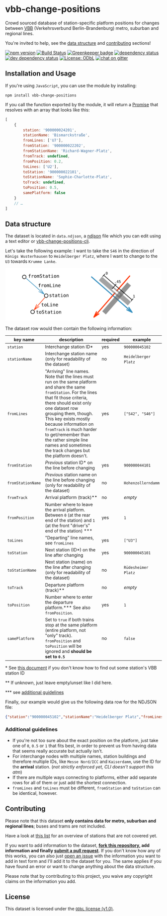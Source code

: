 # vbb-change-positions

Crowd sourced database of station-specific platform positions for changes between [VBB](https://www.vbb.de) (Verkehrsverbund Berlin-Brandenburg) metro, suburban and regional lines.

You're invited to help, see the [data structure](#data-structure) and [contributing](#contributing) sections!

[![npm version](https://img.shields.io/npm/v/vbb-change-positions.svg)](https://www.npmjs.com/package/vbb-change-positions)
[![Build Status](https://travis-ci.org/juliuste/vbb-change-positions.svg?branch=master)](https://travis-ci.org/juliuste/vbb-change-positions)
[![Greenkeeper badge](https://badges.greenkeeper.io/juliuste/vbb-change-positions.svg)](https://greenkeeper.io/)
[![dependency status](https://img.shields.io/david/juliuste/vbb-change-positions.svg)](https://david-dm.org/juliuste/vbb-change-positions)
[![dev dependency status](https://img.shields.io/david/dev/juliuste/vbb-change-positions.svg)](https://david-dm.org/juliuste/vbb-change-positions#info=devDependencies)
[![License: ODbL](https://img.shields.io/badge/License-ODbL-brightgreen.svg)](license)
[![chat on gitter](https://badges.gitter.im/juliuste.svg)](https://gitter.im/juliuste)

## Installation and Usage

If you're using `JavaScript`, you can use the module by installing:

```shell
npm install vbb-change-positions
```

If you call the function exported by the module, it will return a [Promise](https://developer.mozilla.org/en-US/docs/Web/JavaScript/Reference/Global_Objects/promise) that resolves with an array that looks like this:

```js
[
    {
        station: '900000024201',
        stationName: 'Bismarckstraße',
        fromLines: ['U7'],
        fromStation: '900000022202',
        fromStationName: 'Richard-Wagner-Platz',
        fromTrack: undefined,
        fromPosition: 0.2,
        toLines: ['U2'],
        toStation: '900000022101',
        toStationName: 'Sophie-Charlotte-Platz',
        toTrack: undefined,
        toPosition: 0.5,
        samePlatform: false
    }
    // …
]
```

## Data structure

The dataset is located in `data.ndjson`, a [ndjson](http://ndjson.org/) file which you can edit using a text editor or [vbb-change-positions-cli](https://github.com/juliuste/vbb-change-positions-cli).

Let's take the following example: I want to take the `S46` in the direction of `Königs Wusterhausen` to `Heidelberger Platz`, where I want to change to the `U3` towards `Krumme Lanke`.

![an illustration of the keys](illustration.svg)

The dataset row would then contain the following information:

| key name | description | required | example |
| -------- | ----------- | -------- | ------- |
| `station` | Interchange station ID\* | yes | `900000045102` |
| `stationName` | Interchange station name (only for readability of the dataset) | no | `Heidelberger Platz` |
| `fromLines`    | "Arriving" line names. Note that the lines must run on the same platform and share the same `fromStation`. For the lines that fit those criteria, there should exist only one dataset row grouping them, though. This key exists mostly because information on `fromTrack` is much harder to get/remember than the rather simple line names and sometimes the track changes but the platform doesn't. | yes | `["S42", "S46"]` |
| `fromStation` | *Previous* station ID\* on the line before changing | yes | `900000044101` |
| `fromStationName` | *Previous* station name on the line before changing (only for readability of the dataset) | no | `Hohenzollerndamm` |
| `fromTrack`| Arrival platform (track)\*\* | no | *empty*
| `fromPosition`| Number where to leave the arrival platform. Between `0` (at the rear end of the station) and `1` (at the front "driver's" end of the station) \*\*\* | yes | `1` |
| `toLines`    | "Departing" line names, see `fromLines` | yes | `["U3"]` |
| `toStation` | Next station (ID\*) on the line after changing | yes | `900000045101` |
| `toStationName` | Next station (name) on the line after changing (only for readability of the dataset) | no | `Rüdesheimer Platz` |
| `toTrack`| Departure platform (track)\*\* | no | *empty*
| `toPosition`| Number where to enter the departure platform.\*\*\* See also `fromPosition`. | yes | `1` |
| `samePlatform` | Set to `true` if both trains stop at the same platform (entire platform, not "only" track). `fromPosition` and `toPosition` will be ignored and **should be set to `0.5`** | no | `false` |

\* See [this document](station-ids.md) if you don't know how to find out some station's VBB station ID

\*\* If unknown, just leave empty/unset like I did here.

\*\*\* see [additional guidelines](#additional-guidelines)

Finally, our example would give us the following data row for the NDJSON file:

```json
{"station":"900000045102","stationName":"Heidelberger Platz","fromLines":["S42","S46"],"fromStation":"900000044101","fromStationName":"Hohenzollerndamm","fromPosition":1,"toLines":["U3"],"toStation":"900000045101","toStationName":"Rüdesheimer Platz","toPosition":1,"samePlatform":false}
```

### Additional guidelines

- If you're not too sure about the exact position on the platform, just take one of `0`, `0.5` or `1` that fits best, in order to prevent us from having data that seems really accurate but actually isn't.
- For interchange nodes with multiple names, station buildings and therefore multiple IDs, like `Messe Nord/ICC` and `Kaiserdamm`, use the ID for the **arrival** station. (*not strictly enforced yet, CLI doesn't support this atm*)
- If there are multiple ways connecting to platforms, either add separate rows for all of them or just add the shortest connection.
- `fromLines` and `toLines` must be different, `fromStation` and `toStation` can be identical, however.

## Contributing

Please note that this dataset **only contains data for metro, suburban and regional lines**; buses and trams are not included.

Have a look at [this list](todo.md) for an overview of stations that are not covered yet.

If you want to add information to the dataset, **[fork this repository](https://help.github.com/articles/fork-a-repo/), add information and finally [submit a pull request](https://help.github.com/articles/about-pull-requests/)**. If you don't know how any of this works, you can also just [open an issue](https://github.com/juliuste/vbb-change-positions/issues) with the information you want to add in text form and I'll add it to the dataset for you. The same applies if you have found an error or want to change anything about the data structure.

Please note that by contributing to this project, you waive any copyright claims on the information you add.

## License

This dataset is licensed under the [`ODbL` license (v1.0)](https://opendatacommons.org/licenses/odbl/1.0/).
